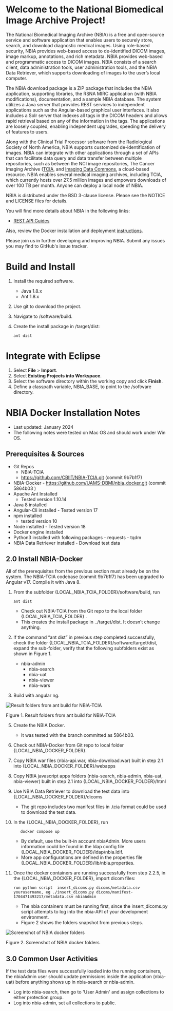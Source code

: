 Welcome to the National Biomedical Image Archive Project!
================================================================

The National Biomedical Imaging Archive (NBIA) is a free and open-source service and software application that enables users to securely store, search, and download diagnostic medical images. Using role-based security, NBIA provides web-based access to de-identified DICOM images, image markup, annotations, and rich metadata. NBIA provides web-based and programmatic access to DICOM images. NBIA consists of a search client, data administration tools, user administration tools, and the NBIA Data Retriever, which supports downloading of images to the user’s local computer.

The NBIA download package is a ZIP package that includes the NBIA application, supporting libraries, the RSNA MIRC application (with NBIA modifications), documentation, and a sample NBIA database. The system utilizes a Java server that provides REST services to independent applications such as the Angular-based graphical user interfaces. It also includes a Solr server that indexes all tags in the DICOM headers and allows rapid retrieval based on any of the information in the tags. The applications are loosely coupled, enabling independent upgrades, speeding the delivery of features to users.

Along with the Clinical Trial Processor software from the Radiological Society of North America, NBIA supports customized de-identification of images. NBIA can integrate with other applications through a set of APIs that can facilitate data query and data transfer between multiple repositories, such as between the NCI image repositories, The Cancer Imaging Archive ([TCIA](https://www.cancerimagingarchive.net/), and [Imaging Data Commons](https://portal.imaging.datacommons.cancer.gov/), a cloud-based resource. NBIA enables several medical imaging archives, including TCIA, which currently hosts over 27.5 million images and empowers downloads of over 100 TB per month. Anyone can deploy a local node of NBIA. 

NBIA is distributed under the BSD 3-clause license. Please see the NOTICE and LICENSE files for details.

You will find more details about NBIA in the following links:
  * [REST API Guides](https://wiki.cancerimagingarchive.net/display/Public/TCIA+Programmatic+Interface+REST+API+Guides)
    
Also, review the Docker installation and deployment [instructions](https://github.com/UAMS-DBMI/nbia_docker/blob/main/README.md).

Please join us in further developing and improving NBIA. Submit any issues you may find to GitHub's issue tracker. 

Build and Install
================================================================
1.	Install the required software.
    * Java 1.8.x
    *	Ant 1.8.x
2.	Use git to download the project.
3.	Navigate to /software/build.
4.	Create the install package in /target/dist:
   
        ant dist
  
Integrate with Eclipse
================================================================
1.	Select **File** > **Import**.
2.	Select **Existing Projects into Workspace**.
3.	Select the software directory within the working copy and click **Finish**.
4.	Define a classpath variable, NBIA_BASE, to point to the /software directory.

NBIA Docker Installation Notes
================================================================
* Last updated: January 2024
* The following notes were tested on Mac OS and should work under Win OS.
##	Prerequisites & Sources
   * Git Repos
     - NBIA-TCIA 
     - https://github.com/CBIIT/NBIA-TCIA.git (commit 9b7b1f7)
   *	NBIA-Docker
      - https://github.com/UAMS-DBMI/nbia_docker.git (commit 5864b03 )
   * Apache Ant Installed
      - Tested version 1.10.14
   *	Java 8 installed 
   *	Angular-Cli installed
     - Tested version 17
   * npm installed 
     - tested version 10
   *	Node installed
     - Tested version 18
   *	Docker engine installed
   *	Python3 installed with following packages
 	   - requests
 	   - tqdm
   *	NBIA Data Retriever installed
     - Download test data
## 2.0 Install NBIA-Docker
All of the prerequisites from the previous section must already be on the system.
The NBIA-TCIA codebase (commit 9b7b1f7) has been upgraded to Angular v17. Compile it with Java 8.
1. From the subfolder {LOCAL_NBIA_TCIA_FOLDER}/software/build, run
   
       ant dist
   * Check out NBIA-TCIA from the Git repo to the local folder {LOCAL_NBIA_TCIA_FOLDER} .
   * This creates the install package in ../target/dist. It doesn’t change anything.
3. If the command “ant dist” in previous step completed successfully, check the folder {LOCAL_NBIA_TCIA_FOLDER}/software/target/dist, expand the sub-folder, verify that the following subfolders exist as shown in Figure 1.  
     * nbia-admin
 	   * nbia-search
 	   * nbia-uat
 	   * nbia-viewer
 	   * nbia-wars 
4. Build with angular ng.
   
![Result folders from ant build for NBIA-TCIA](https://github.com/CBIIT/NBIA-TCIA/blob/master/images/Figure1ResultFoldersFromAntBuildForNBIA-TCIA.png)

Figure 1. Result folders from ant build for NBIA-TCIA

5.	Create the NBIA Docker.
     * It was tested with the branch committed as 5864b03.
6. Check out NBIA-Docker from Git repo to local folder {LOCAL_NBIA_DOCKER_FOLDER}.
7.	Copy NBIA war files (nbia-api.war, nbia-download.war) built in step 2.1 into {LOCAL_NBIA_DOCKER_FOLDER}/webapps
8. Copy NBIA javascript apps folders (nbia-search, nbia-admin, nbia-uat, nbia-viewer) built in step 2.1 into {LOCAL_NBIA_DOCKER_FOLDER}/html
9.	Use NBIA Data Retriever to download the test data into {LOCAL_NBIA_DOCKER_FOLDER}/dicoms 
     * The git repo includes two manifest files in .tcia format could be used to download the test data.
6. In the {LOCAL_NBIA_DOCKER_FOLDER}, run  

          docker compose up
      	
   * By default, use the built-in account nbiaAdmin. More users information could be found in the ldap config file {LOCAL_NBIA_DOCKER_FOLDER}/ldap/nbia.ldif. 
   * More app configurations are defined in the properties file {LOCAL_NBIA_DOCKER_FOLDER}/lib/nbia.properties.
7.	Once the docker containers are running successfully from step 2.2.5, in the {LOCAL_NBIA_DOCKER_FOLDER}, import dicom files: 

        run python script  insert_dicoms.py dicoms/metadata.csv yourusername, eg ./insert_dicoms.py dicoms/manifest-1704471493217/metadata.csv nbiaAdmin
     * The nbia containers must be running first, since the insert_dicoms.py script attempts to log into the nbia-API of your development environment.
     * Figure 2 shows the folders snapshot from previous steps.
       
![Screenshot of NBIA docker folders](https://github.com/CBIIT/NBIA-TCIA/blob/master/images/Figure2ScreenshotofNBIADockerFolders.png)

Figure 2. Screenshot of NBIA docker folders

## 3.0 Common User Activities
If the test data files were successfully loaded into the running containers, the nbiaAdmin user should update  permissions inside the application (nbia-uat) before anything shows up in nbia-search or nbia-admin.
  * Log into nbia-search, then go to 'User Admin' and assign collections to either protection group.
  *	Log into nbia-admin, set all collections to public. 
